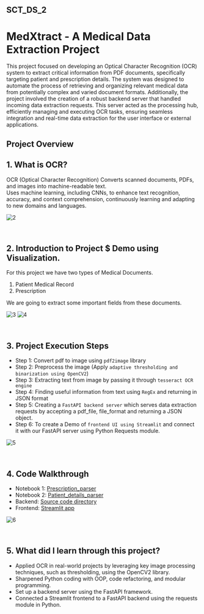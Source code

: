 ## SCT_DS_2

# MedXtract - A Medical Data Extraction Project
This project focused on developing an Optical Character Recognition (OCR) system to extract critical information from PDF documents, specifically targeting patient and prescription details. The system was designed to automate the process of retrieving and organizing relevant medical data from potentially complex and varied document formats. Additionally, the project involved the creation of a robust backend server that handled incoming data extraction requests. This server acted as the processing hub, efficiently managing and executing OCR tasks, ensuring seamless integration and real-time data extraction for the user interface or external applications.

## Project Overview
## 1. What is OCR?
OCR (Optical Character Recognition) Converts scanned documents, PDFs, and images into machine-readable text.</br>
Uses machine learning, including CNNs, to enhance text recognition, accuracy, and context comprehension, continuously learning and adapting to new domains and languages.

![2](https://github.com/user-attachments/assets/a0462f3c-d208-4817-a451-49fd8eef7976)

</br>

## 2. Introduction to Project $ Demo using Visualization.
For this project we have two types of Medical Documents.
1. Patient Medical Record
2. Prescription

We are going to extract some important fields from these documents.

![3](https://github.com/user-attachments/assets/e245ca95-1b66-44be-98ae-3c2d4825cc5e)
![4](https://github.com/user-attachments/assets/51c874af-11db-41c7-8bc9-cc42d298ca24)

</br>

## 3. Project Execution Steps
- Step 1: Convert pdf to image using `pdf2image` library
- Step 2: Preprocess the image (Apply `adaptive thresholding and binarization using OpenCV2`)
- Step 3: Extracting text from image by passing it through `tesseract OCR engine`
- Step 4: Finding useful information from text using `RegEx` and returning in JSON format
- Step 5: Creating a `FastAPI backend server` which serves data extraction requests by accepting a pdf_file, file_format and returning a JSON object.
- Step 6: To create a Demo of `frontend UI using Streamlit` and connect it with our FastAPI server using Python Requests module.

![5](https://github.com/user-attachments/assets/7d84ea38-919e-4d38-b708-69437594785c)

</br>

## 4. Code Walkthrough
- Notebook 1: [Prescription_parser](https://github.com/arnavsr29/SCT_DS_2/blob/main/Notebooks/01_prescription_parser.ipynb)
- Notebook 2: [Patient_details_parser](https://github.com/arnavsr29/SCT_DS_2/blob/main/Notebooks/02_patient_details_parser.ipynb)
- Backend: [Source code directory](https://github.com/arnavsr29/SCT_DS_2/tree/main/backend_part/src)
- Frontend: [Streamlit app](https://github.com/arnavsr29/SCT_DS_2/blob/main/frontend_part/app.py)

![6](https://github.com/user-attachments/assets/49b45913-cefc-4d4e-b46a-2ba977d332c7)

</br>

## 5. What did I learn through this project?
- Applied OCR in real-world projects by leveraging key image processing techniques, such as thresholding, using the OpenCV2 library.
- Sharpened Python coding with OOP, code refactoring, and modular programming.
- Set up a backend server using the FastAPI framework.
- Connected a Streamlit frontend to a FastAPI backend using the requests module in Python.
